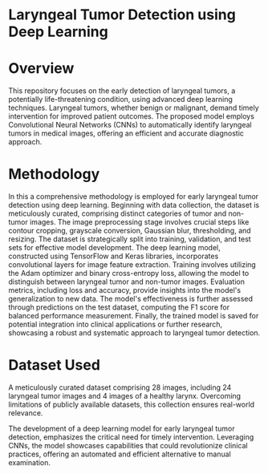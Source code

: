 # Laryngeal Tumor Detection using Deep Learning

# Overview
This repository focuses on the early detection of laryngeal tumors, a potentially life-threatening condition, using advanced deep learning techniques. Laryngeal tumors, whether benign or malignant, demand timely intervention for improved patient outcomes. The proposed model employs Convolutional Neural Networks (CNNs) to automatically identify laryngeal tumors in medical images, offering an efficient and accurate diagnostic approach.

# Methodology
In this a comprehensive methodology is employed for early laryngeal tumor detection using deep learning. Beginning with data collection, the dataset is meticulously curated, comprising distinct categories of tumor and non-tumor images. The image preprocessing stage involves crucial steps like contour cropping, grayscale conversion, Gaussian blur, thresholding, and resizing. The dataset is strategically split into training, validation, and test sets for effective model development. The deep learning model, constructed using TensorFlow and Keras libraries, incorporates convolutional layers for image feature extraction. Training involves utilizing the Adam optimizer and binary cross-entropy loss, allowing the model to distinguish between laryngeal tumor and non-tumor images. Evaluation metrics, including loss and accuracy, provide insights into the model's generalization to new data. The model's effectiveness is further assessed through predictions on the test dataset, computing the F1 score for balanced performance measurement. Finally, the trained model is saved for potential integration into clinical applications or further research, showcasing a robust and systematic approach to laryngeal tumor detection.

# Dataset Used
A meticulously curated dataset comprising 28 images, including 24 laryngeal tumor images and 4 images of a healthy larynx. Overcoming limitations of publicly available datasets, this collection ensures real-world relevance.

The development of a deep learning model for early laryngeal tumor detection, emphasizes the critical need for timely intervention. Leveraging CNNs, the model showcases capabilities that could revolutionize clinical practices, offering an automated and efficient alternative to manual examination.
